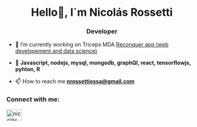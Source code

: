 <h1 align="center">Hello👋, I´m Nicolás Rossetti</h1>
<h3 align="center">Developer</h3>

- 🔭 I’m currently working on Triceps MDA [Reconquer app (web developement and data science)](https://vimeo.com/761052297?utm_source=email&utm_medium=vimeo-cliptranscode-201504&utm_campaign=29220)

- 🌱  **Javascript, nodejs, mysql, mongodb, graphQl, react, tensorflowjs, pyhton, R**

- 📫 How to reach me **nrossettiossa@gmail.com**

<h3 align="left">Connect with me:</h3>
<p align="left">
<a href="https://linkedin.com/in/nicolás rossetti" target="blank"><img align="center" src="https://raw.githubusercontent.com/rahuldkjain/github-profile-readme-generator/master/src/images/icons/Social/linked-in-alt.svg" alt="nicolás rossetti" height="30" width="40" /></a>
</p>


